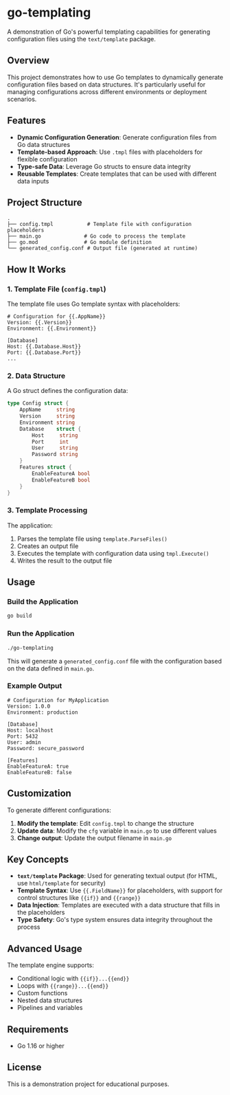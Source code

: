 # go-templating

A demonstration of Go's powerful templating capabilities for generating configuration files using the `text/template` package.

## Overview

This project demonstrates how to use Go templates to dynamically generate configuration files based on data structures. It's particularly useful for managing configurations across different environments or deployment scenarios.

## Features

- **Dynamic Configuration Generation**: Generate configuration files from Go data structures
- **Template-based Approach**: Use `.tmpl` files with placeholders for flexible configuration
- **Type-safe Data**: Leverage Go structs to ensure data integrity
- **Reusable Templates**: Create templates that can be used with different data inputs

## Project Structure

```
.
├── config.tmpl           # Template file with configuration placeholders
├── main.go              # Go code to process the template
├── go.mod               # Go module definition
└── generated_config.conf # Output file (generated at runtime)
```

## How It Works

### 1. Template File (`config.tmpl`)

The template file uses Go template syntax with placeholders:

```
# Configuration for {{.AppName}}
Version: {{.Version}}
Environment: {{.Environment}}

[Database]
Host: {{.Database.Host}}
Port: {{.Database.Port}}
...
```

### 2. Data Structure

A Go struct defines the configuration data:

```go
type Config struct {
    AppName     string
    Version     string
    Environment string
    Database    struct {
        Host     string
        Port     int
        User     string
        Password string
    }
    Features struct {
        EnableFeatureA bool
        EnableFeatureB bool
    }
}
```

### 3. Template Processing

The application:
1. Parses the template file using `template.ParseFiles()`
2. Creates an output file
3. Executes the template with configuration data using `tmpl.Execute()`
4. Writes the result to the output file

## Usage

### Build the Application

```bash
go build
```

### Run the Application

```bash
./go-templating
```

This will generate a `generated_config.conf` file with the configuration based on the data defined in `main.go`.

### Example Output

```
# Configuration for MyApplication
Version: 1.0.0
Environment: production

[Database]
Host: localhost
Port: 5432
User: admin
Password: secure_password

[Features]
EnableFeatureA: true
EnableFeatureB: false
```

## Customization

To generate different configurations:

1. **Modify the template**: Edit `config.tmpl` to change the structure
2. **Update data**: Modify the `cfg` variable in `main.go` to use different values
3. **Change output**: Update the output filename in `main.go`

## Key Concepts

- **`text/template` Package**: Used for generating textual output (for HTML, use `html/template` for security)
- **Template Syntax**: Use `{{.FieldName}}` for placeholders, with support for control structures like `{{if}}` and `{{range}}`
- **Data Injection**: Templates are executed with a data structure that fills in the placeholders
- **Type Safety**: Go's type system ensures data integrity throughout the process

## Advanced Usage

The template engine supports:
- Conditional logic with `{{if}}...{{end}}`
- Loops with `{{range}}...{{end}}`
- Custom functions
- Nested data structures
- Pipelines and variables

## Requirements

- Go 1.16 or higher

## License

This is a demonstration project for educational purposes.